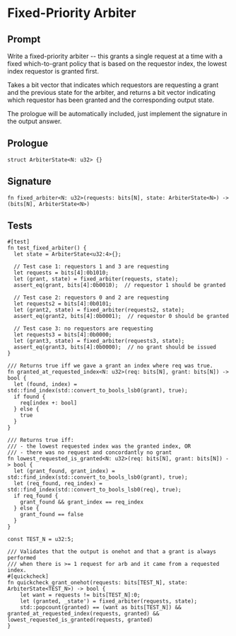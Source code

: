 # Fixed-Priority Arbiter

## Prompt

Write a fixed-priority arbiter -- this grants a single request at a time with a
fixed which-to-grant policy that is based on the requestor index, the lowest
index requestor is granted first.

Takes a bit vector that indicates which requestors are requesting a grant and
the previous state for the arbiter, and returns a bit vector indicating which
requestor has been granted and the corresponding output state.

The prologue will be automatically included, just implement the signature in the output answer.

## Prologue

```dslx
struct ArbiterState<N: u32> {}
```

## Signature

```dslx-snippet
fn fixed_arbiter<N: u32>(requests: bits[N], state: ArbiterState<N>) -> (bits[N], ArbiterState<N>)
```

## Tests

```dslx-snippet
#[test]
fn test_fixed_arbiter() {
  let state = ArbiterState<u32:4>{};

  // Test case 1: requestors 1 and 3 are requesting
  let requests = bits[4]:0b1010;
  let (grant, state) = fixed_arbiter(requests, state);
  assert_eq(grant, bits[4]:0b0010);  // requestor 1 should be granted

  // Test case 2: requestors 0 and 2 are requesting
  let requests2 = bits[4]:0b0101;
  let (grant2, state) = fixed_arbiter(requests2, state);
  assert_eq(grant2, bits[4]:0b0001);  // requestor 0 should be granted

  // Test case 3: no requestors are requesting
  let requests3 = bits[4]:0b0000;
  let (grant3, state) = fixed_arbiter(requests3, state);
  assert_eq(grant3, bits[4]:0b0000);  // no grant should be issued
}

/// Returns true iff we gave a grant an index where req was true.
fn granted_at_requested_index<N: u32>(req: bits[N], grant: bits[N]) -> bool {
  let (found, index) = std::find_index(std::convert_to_bools_lsb0(grant), true);
  if found {
    req[index +: bool]
  } else {
    true
  }
}

/// Returns true iff:
/// - the lowest requested index was the granted index, OR
/// - there was no request and concordantly no grant
fn lowest_requested_is_granted<N: u32>(req: bits[N], grant: bits[N]) -> bool {
  let (grant_found, grant_index) = std::find_index(std::convert_to_bools_lsb0(grant), true);
  let (req_found, req_index) = std::find_index(std::convert_to_bools_lsb0(req), true);
  if req_found {
    grant_found && grant_index == req_index
  } else {
    grant_found == false
  }
}

const TEST_N = u32:5;

/// Validates that the output is onehot and that a grant is always performed
/// when there is >= 1 request for arb and it came from a requested index.
#[quickcheck]
fn quickcheck_grant_onehot(requests: bits[TEST_N], state: ArbiterState<TEST_N>) -> bool {
    let want = requests != bits[TEST_N]:0;
    let (granted, _state') = fixed_arbiter(requests, state);
    std::popcount(granted) == (want as bits[TEST_N]) && granted_at_requested_index(requests, granted) && lowest_requested_is_granted(requests, granted)
}
```
